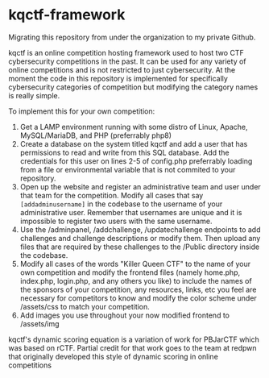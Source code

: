 # kqctf-framework

Migrating this repository from under the organization to my private Github.

kqctf is an online competition hosting framework used to host two CTF cybersecurity competitions in the past. It can be used for any variety of online competitions and is not restricted to just cybersecurity. At the moment the code in this repository is implemented for specifically cybersecurity categories of competition but modifying the category names is really simple.

To implement this for your own competition:
1. Get a LAMP environment running with some distro of Linux, Apache, MySQL/MariaDB, and PHP (preferrably php8)
2. Create a database on the system titled kqctf and add a user that has permissions to read and write from this SQL database. Add the credentials for this user on lines 2-5 of config.php preferrably loading from a file or environmental variable that is not commited to your repository.
3. Open up the website and register an administrative team and user under that team for the competition. Modify all cases that say ``[addadminusername]`` in the codebase to the username of your administrative user. Remember that usernames are unique and it is impossible to register two users with the same username.
4. Use the /adminpanel, /addchallenge, /updatechallenge endpoints to add challenges and challenge descriptions or modify them. Then upload any files that are required by these challenges to the /Public directory inside the codebase. 
5. Modify all cases of the words "Killer Queen CTF" to the name of your own competition and modify the frontend files (namely home.php, index.php, login.php, and any others you like) to include the names of the sponsors of your competition, any resources, links, etc you feel are necessary for competitors to know and modify the color scheme under /assets/css to match your competition.
6. Add images you use throughout your now modified frontend to /assets/img

kqctf's dynamic scoring equation is a variation of work for PBJarCTF which was based on rCTF. Partial credit for that work goes to the team at redpwn that originally developed this style of dynamic scoring in online competitions